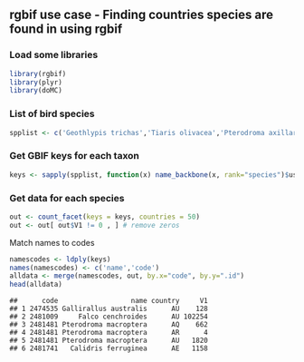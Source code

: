 ## rgbif use case - Finding countries species are found in using rgbif

### Load some libraries


```r
library(rgbif)
library(plyr)
library(doMC)
```

### List of bird species


```r
spplist <- c('Geothlypis trichas','Tiaris olivacea','Pterodroma axillaris','Calidris ferruginea','Pterodroma macroptera','Gallirallus australis','Falco cenchroides','Telespiza cantans','Oreomystis bairdi','Cistothorus palustris')
```

### Get GBIF keys for each taxon


```r
keys <- sapply(spplist, function(x) name_backbone(x, rank="species")$usageKey)
```

### Get data for each species


```r
out <- count_facet(keys = keys, countries = 50)
out <- out[ out$V1 != 0 , ] # remove zeros
```

Match names to codes


```r
namescodes <- ldply(keys)
names(namescodes) <- c('name','code')
alldata <- merge(namescodes, out, by.x="code", by.y=".id")
head(alldata)
```

```
##      code                  name country     V1
## 1 2474535 Gallirallus australis      AU    128
## 2 2481009     Falco cenchroides      AU 102254
## 3 2481481 Pterodroma macroptera      AQ    662
## 4 2481481 Pterodroma macroptera      AR      4
## 5 2481481 Pterodroma macroptera      AU   1820
## 6 2481741   Calidris ferruginea      AE   1158
```


